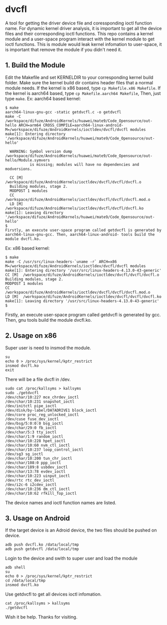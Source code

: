 # dvcfl
A tool for getting the driver device file and coressponding ioctl function name.
For dynamic kernel driver analysis, it is important to get all the device files and their corresponding ioctl functions. 
This repo contains a kernel module and a user-space program interact with the kernel module to get ioctl functions.
This is module would leak kernel infomation to user-space, it is important that remove the module if you didn't need it.
## 1. Build the Module
Edit the Makefile and set KERNELDIR to your corresponding kernel build folder. Make sure the kernel build dir contains header 
files that a normal module needs. If the kernel is x86 based, type `cp Makefile.x86 Makefile`. If the kernel is aarch64 based, type 
`cp Makefile.aarch64 Makefile`, Then, just type `make`. Ex: aarch64 based kernel:
```
$ make
aarch64-linux-gnu-gcc -static getdvcfl.c -o getdvcfl
make -C /workspace/difuze/AndroidKernels/huawei/mate9/Code_Opensource/out-hello ARCH=arm64 CROSS_COMPILE=aarch64-linux-android- M=/workspace/difuze/AndroidKernels/ioctldev/dvcfl/dvcfl modules 
make[1]: Entering directory '/workspace/difuze/AndroidKernels/huawei/mate9/Code_Opensource/out-hello'

  WARNING: Symbol version dump /workspace/difuze/AndroidKernels/huawei/mate9/Code_Opensource/out-hello/Module.symvers
           is missing; modules will have no dependencies and modversions.

  CC [M]  /workspace/difuze/AndroidKernels/ioctldev/dvcfl/dvcfl/dvcfl.o
  Building modules, stage 2.
  MODPOST 1 modules
  CC      /workspace/difuze/AndroidKernels/ioctldev/dvcfl/dvcfl/dvcfl.mod.o
  LD [M]  /workspace/difuze/AndroidKernels/ioctldev/dvcfl/dvcfl/dvcfl.ko
make[1]: Leaving directory '/workspace/difuze/AndroidKernels/huawei/mate9/Code_Opensource/out-hello'
$
Firstly, an execute user-space program called getdvcfl is generated by aarch64-linux-gnu-gcc. Then, aarch64-linux-android- tools build the module dvcfl.ko.
```
Ex: x86 based kernel:
```
$ make
make -C /usr/src/linux-headers-`uname -r` ARCH=x86   M=/workspace/difuze/AndroidKernels/ioctldev/dvcfl/dvcfl modules 
make[1]: Entering directory '/usr/src/linux-headers-4.13.0-43-generic'
CC [M]  /workspace/difuze/AndroidKernels/ioctldev/dvcfl/dvcfl/dvcfl.o
Building modules, stage 2.
MODPOST 1 modules
CC      /workspace/difuze/AndroidKernels/ioctldev/dvcfl/dvcfl/dvcfl.mod.o
LD [M]  /workspace/difuze/AndroidKernels/ioctldev/dvcfl/dvcfl/dvcfl.ko
make[1]: Leaving directory '/usr/src/linux-headers-4.13.0-43-generic'
$
```
Firstly, an execute user-space program called getdvcfl is generated by gcc. Then, gnu tools build the module dvcfl.ko.

## 2. Usage on x86
Super user is need to insmod the module.
```
su
echo 0 > /proc/sys/kernel/kptr_restrict
insmod dvcfl.ko
exit
```
There will be a file dvcfl in /dev.
```
sudo cat /proc/kallsyms > kallsyms
sudo ./getdvcfl
/dev/char/10:227 mce_chrdev_ioctl
/dev/char/10:231 snapshot_ioctl
/dev/initctl pipe_ioctl
/dev/disk/by-label/DATADRIVE1 block_ioctl
/dev/core proc_reg_unlocked_ioctl
/dev/cuse fuse_dev_ioctl
/dev/bsg/5:0:0:0 bsg_ioctl
/dev/char/29:0 fb_ioctl
/dev/char/5:3 tty_ioctl
/dev/char/1:9 random_ioctl
/dev/char/10:228 hpet_ioctl
/dev/char/10:60 nvm_ctl_ioctl
/dev/char/10:237 loop_control_ioctl
/dev/sg3 sg_ioctl
/dev/char/10:200 tun_chr_ioctl
/dev/char/108:0 ppp_ioctl
/dev/char/189:8 usbdev_ioctl
/dev/char/13:78 evdev_ioctl
/dev/char/10:223 uinput_ioctl
/dev/rtc rtc_dev_ioctl
/dev/i2c-6 i2cdev_ioctl
/dev/char/10:236 dm_ctl_ioctl
/dev/char/10:62 rfkill_fop_ioctl
```
The device names and ioctl function names are listed.

## 3. Usage on Android
If the target device is an Adroid device, the two files should be pushed on device.
```
adb push dvcfl.ko /data/local/tmp
adb push getdvcfl /data/local/tmp
```
Login to the device and swith to super user and load the module
```
adb shell
su
echo 0 > /proc/sys/kernel/kptr_restrict 
cd /data/local/tmp
insmod dvcfl.ko
```
Use getdvcfl to get all devices ioctl infomation.
```
cat /proc/kallsyms > kallsyms
./getdvcfl
```
Wish it be help.
Thanks for visiting.
